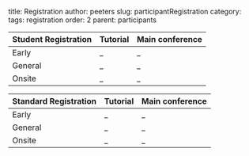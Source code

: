 title: Registration
author: peeters
slug: participantRegistration
category:
tags: registration
order: 2
parent: participants

| **Student Registration**| **Tutorial**    | **Main conference**
|:-------------           |:-------------   |:-------------
| Early                   | _               | _            
| General                 | _               | _            
| Onsite  | _             | _               | _            

| **Standard Registration**| **Tutorial**    | **Main conference**
|:-------------           |:-------------   |:-------------
| Early                   | _               | _            
| General                 | _               | _            
| Onsite  | _             | _               | _            
